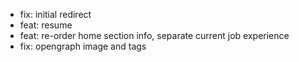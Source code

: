 - fix: initial redirect
- feat: resume
- feat: re-order home section info, separate current job experience
- fix: opengraph image and tags 
